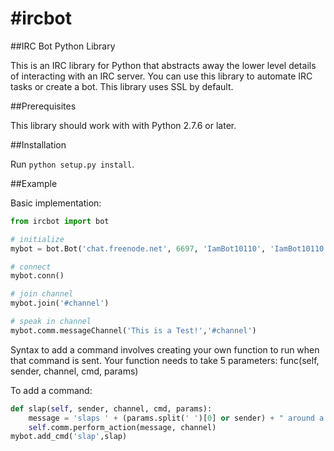 #ircbot
======

##IRC Bot Python Library

This is an IRC library for Python that abstracts away the lower level details of interacting with an IRC server. You can use this library to automate IRC tasks or create a bot. This library uses SSL by default.

##Prerequisites

This library should work with with Python 2.7.6 or later.

##Installation

Run ``python setup.py install``.

##Example

Basic implementation:
```python
from ircbot import bot

# initialize
mybot = bot.Bot('chat.freenode.net', 6697, 'IamBot10110', 'IamBot10110', 'PASSWORD1234', 'Name', 'Host', 'chat.freenode.net', sslOn=True)

# connect
mybot.conn()

# join channel 
mybot.join('#channel')

# speak in channel
mybot.comm.messageChannel('This is a Test!','#channel')
```

Syntax to add a command involves creating your own function to run when that command is sent.
Your function needs to take 5 parameters:  func(self, sender, channel, cmd, params)

To add a command:
```python
def slap(self, sender, channel, cmd, params):
	message = 'slaps ' + (params.split(' ')[0] or sender) + " around a bit with a large trout"
	self.comm.perform_action(message, channel)
mybot.add_cmd('slap',slap)
```




